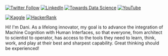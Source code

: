 [![Twitter Follow](https://img.shields.io/twitter/follow/dani_lisle?style=social)](https://twitter.com/dani_lisle)
[![LinkedIn](https://img.shields.io/badge/-LinkedIn-blue?style=flat&logo=LinkedIn&logoColor=white)](https://www.linkedin.com/in/danilisle)
[![Towards Data Science](https://img.shields.io/badge/Towards%20Data%20Science-Dani_Lisle-blue?style=flat&logo=medium)](https://medium.com/@Dani_Lisle)
[![YouTube](https://img.shields.io/badge/YouTube-Channel-red?logo=youtube&logoColor=white)](https://www.youtube.com/channel/UCltfb-Cik4sUWLJ8Mxedx_g)


[![Kaggle](https://img.shields.io/badge/Kaggle-danilisle-blue?style=flat&logo=kaggle)](https://www.kaggle.com/danilisle)
[![HackerRank](https://img.shields.io/badge/HackerRank-danilisle74-green?style=flat&logo=hackerrank)](https://www.hackerrank.com/profile/danilisle74)

Hi! I'm Dani. As a lifelong innovator, my goal is to advance the integration of Machine Cognition with Human Interfaces, so that everyone, from architect to scientist to operator, has access to the tools they need to learn, think, work, and play at their best and sharpest capability. Great thinking should be experienced!
